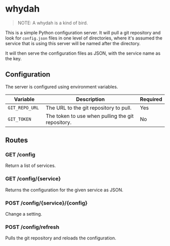 # whydah

>NOTE: A whydah is a kind of bird.

This is a simple Python configuration server. It will pull a git repository 
and look for `config.json` files in one level of directories, where it's assumed
the service that is using this server will be named after the directory.

It will then serve the configuration files as JSON, with the service name as the 
key.

## Configuration

The server is configured using environment variables.

| Variable | Description | Required |
| -------- | ----------- | -------- |
| `GIT_REPO_URL ` | The URL to the git repository to pull. | Yes   
| `GIT_TOKEN` | The token to use when pulling the git repository. | No

## Routes

### GET /config

Return a list of services.

### GET /config/{service}

Returns the configuration for the given service as JSON.

### POST /config/{service}/{config}

Change a setting.

### POST /config/refresh

Pulls the git repository and reloads the configuration.